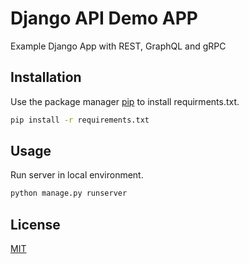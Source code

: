 # Django API Demo APP
Example Django App with REST, GraphQL and gRPC

## Installation
Use the package manager [pip](https://pip.pypa.io/en/stable/) to install requirments.txt.

```bash
pip install -r requirements.txt
```

## Usage
Run server in local environment.

```bash
python manage.py runserver
```

## License
[MIT](https://choosealicense.com/licenses/mit/)